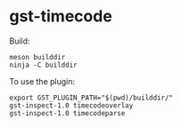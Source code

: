 # gst-timecode

Build:
```
meson builddir
ninja -C builddir
```

To use the plugin:
```
export GST_PLUGIN_PATH="$(pwd)/builddir/"
gst-inspect-1.0 timecodeoverlay
gst-inspect-1.0 timecodeparse
```
